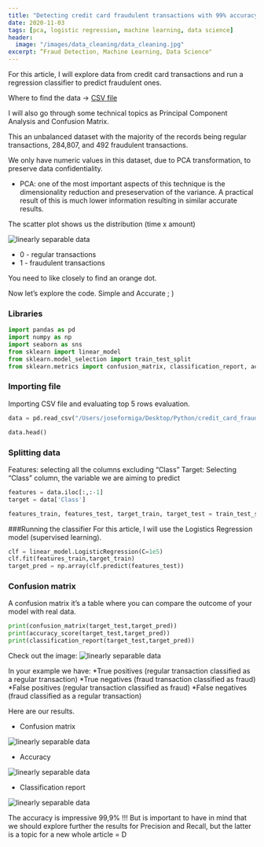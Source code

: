 ```yaml
---
title: "Detecting credit card fraudulent transactions with 99% accuracy"
date: 2020-11-03
tags: [pca, logistic regression, machine learning, data science]
header:
  image: "/images/data_cleaning/data_cleaning.jpg"
excerpt: “Fraud Detection, Machine Learning, Data Science"
---
```



For this article, I will explore data from credit card transactions and run a regression classifier to predict fraudulent ones. 

Where to find the data → [CSV file](https://www.kaggle.com/mlg-ulb/creditcardfraud)

I will also go through some technical topics as Principal Component Analysis and Confusion Matrix.

This an unbalanced dataset with the majority of the records being regular transactions, 284,807, and 492 fraudulent transactions. 

We only have numeric values in this dataset, due to PCA transformation, to preserve data confidentiality. 

* PCA: one of the most important aspects of this technique is the dimensionality reduction and preseservation of the variance. A practical result of this is much lower information resulting in similar accurate results.  

The scatter plot shows us the distribution (time x amount)

<img src="{{ site.url }}{{ site.baseurl }}/images/credit_card_fraud/1.jpg" alt="linearly separable data">


* 0 - regular transactions
* 1 -  fraudulent transactions

You need to like closely to find an orange dot.

Now let’s explore the code. Simple and Accurate ; )

### Libraries 

```python
import pandas as pd
import numpy as np
import seaborn as sns
from sklearn import linear_model
from sklearn.model_selection import train_test_split
from sklearn.metrics import confusion_matrix, classification_report, accuracy_score
```

### Importing file 
Importing CSV file and evaluating top 5 rows evaluation.

```python
data = pd.read_csv("/Users/joseformiga/Desktop/Python/credit_card_fraud_detection/creditcard.csv")

data.head()
```

### Splitting data 
Features: selecting all the columns excluding “Class”
Target: Selecting “Class” column, the variable we are aiming to predict

```python
features = data.iloc[:,:-1]
target = data['Class']

features_train, features_test, target_train, target_test = train_test_split(features,target,test_size=0.35)
```

###Running the classifier 
For this article, I will use the Logistics Regression model (supervised learning). 

```python
clf = linear_model.LogisticRegression(C=1e5)
clf.fit(features_train,target_train)
target_pred = np.array(clf.predict(features_test))
```

### Confusion matrix
A confusion matrix it’s a table where you can compare the outcome of your model with real data.

```python
print(confusion_matrix(target_test,target_pred))
print(accuracy_score(target_test,target_pred))
print(classification_report(target_test,target_pred))
```

Check out the image:
<img src="{{ site.url }}{{ site.baseurl }}/images/credit_card_fraud/precision_recall.jpg" alt="linearly separable data">


In your example we have:
*True positives (regular transaction classified as a regular transaction)
*True negatives (fraud transaction classified as fraud)
*False positives (regular transaction classified as fraud)
*False negatives (fraud classified as a regular transaction)

Here are our results.
* Confusion matrix
<img src="{{ site.url }}{{ site.baseurl }}/images/credit_card_fraud/2.jpg" alt="linearly separable data">

* Accuracy
<img src="{{ site.url }}{{ site.baseurl }}/images/credit_card_fraud/3.jpg" alt="linearly separable data">

* Classification report
<img src="{{ site.url }}{{ site.baseurl }}/images/credit_card_fraud/4.jpg" alt="linearly separable data">

The accuracy is impressive 99,9% !!! But is important to have in mind that we should explore further the results for Precision and Recall, but the latter is a topic for a new whole article = D

